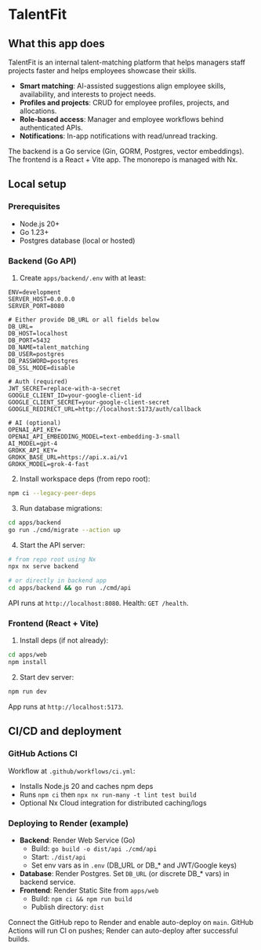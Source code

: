 # TalentFit

## What this app does

TalentFit is an internal talent-matching platform that helps managers staff projects faster and helps employees showcase their skills.

- **Smart matching**: AI-assisted suggestions align employee skills, availability, and interests to project needs.
- **Profiles and projects**: CRUD for employee profiles, projects, and allocations.
- **Role-based access**: Manager and employee workflows behind authenticated APIs.
- **Notifications**: In-app notifications with read/unread tracking.

The backend is a Go service (Gin, GORM, Postgres, vector embeddings). The frontend is a React + Vite app. The monorepo is managed with Nx.

## Local setup

### Prerequisites

- Node.js 20+
- Go 1.23+
- Postgres database (local or hosted)

### Backend (Go API)

1) Create `apps/backend/.env` with at least:

```env
ENV=development
SERVER_HOST=0.0.0.0
SERVER_PORT=8080

# Either provide DB_URL or all fields below
DB_URL=
DB_HOST=localhost
DB_PORT=5432
DB_NAME=talent_matching
DB_USER=postgres
DB_PASSWORD=postgres
DB_SSL_MODE=disable

# Auth (required)
JWT_SECRET=replace-with-a-secret
GOOGLE_CLIENT_ID=your-google-client-id
GOOGLE_CLIENT_SECRET=your-google-client-secret
GOOGLE_REDIRECT_URL=http://localhost:5173/auth/callback

# AI (optional)
OPENAI_API_KEY=
OPENAI_API_EMBEDDING_MODEL=text-embedding-3-small
AI_MODEL=gpt-4
GROKK_API_KEY=
GROKK_BASE_URL=https://api.x.ai/v1
GROKK_MODEL=grok-4-fast
```

2) Install workspace deps (from repo root):

```sh
npm ci --legacy-peer-deps
```

3) Run database migrations:

```sh
cd apps/backend
go run ./cmd/migrate --action up
```

4) Start the API server:

```sh
# from repo root using Nx
npx nx serve backend

# or directly in backend app
cd apps/backend && go run ./cmd/api
```

API runs at `http://localhost:8080`. Health: `GET /health`.

### Frontend (React + Vite)

1) Install deps (if not already):

```sh
cd apps/web
npm install
```

2) Start dev server:

```sh
npm run dev
```

App runs at `http://localhost:5173`.

## CI/CD and deployment

### GitHub Actions CI

Workflow at `.github/workflows/ci.yml`:

- Installs Node.js 20 and caches npm deps
- Runs `npm ci` then `npx nx run-many -t lint test build`
- Optional Nx Cloud integration for distributed caching/logs

### Deploying to Render (example)

- **Backend**: Render Web Service (Go)
  - Build: `go build -o dist/api ./cmd/api`
  - Start: `./dist/api`
  - Set env vars as in `.env` (DB_URL or DB_* and JWT/Google keys)
- **Database**: Render Postgres. Set `DB_URL` (or discrete DB_* vars) in backend service.
- **Frontend**: Render Static Site from `apps/web`
  - Build: `npm ci && npm run build`
  - Publish directory: `dist`

Connect the GitHub repo to Render and enable auto-deploy on `main`. GitHub Actions will run CI on pushes; Render can auto-deploy after successful builds.
